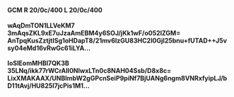 #### GCM R 20/0c/400 L 20/0c/400
**wAqDmTON1LLVeKM7**<br/>**3mAqsZKL9xE7uJzaAmEBM4y6SOJ/jKk1wF/o052lZGM=**<br/>**AnTpqKusZztjtISg1oHDapT8/21mv6lzGU83HC2I0GjI25bnu+fUTAD++J5vsy04eMd16vRwGc61iLYA...**<br/><br/>
**IoSIEomMHBl7QK3B**<br/>**35LNq/ikk77rWCrAll0NlwxLTn0c8NAH04Ssb/D8x8c=**<br/>**LixXMAKAAX/UNBlmbW2gGPcnSeiP9piNf7BjUANg6ngm8VNRxfyipLJ/bD11tAvj/HU825l7jcPis1M1...**